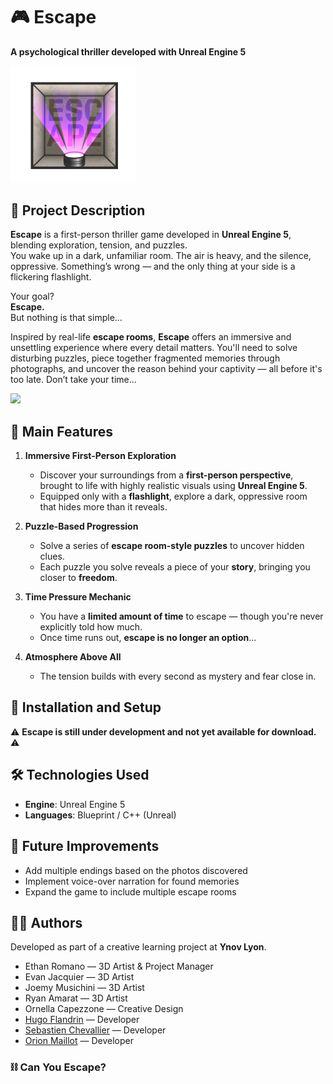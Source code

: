# 🎮 **Escape**  
**A psychological thriller developed with Unreal Engine 5**

<img src="img/Logo.png" width="200" />

## 📜 **Project Description**  
**Escape** is a first-person thriller game developed in **Unreal Engine 5**, blending exploration, tension, and puzzles.  
You wake up in a dark, unfamiliar room. The air is heavy, and the silence, oppressive. Something’s wrong — and the only thing at your side is a flickering flashlight.

Your goal?  
**Escape.**  
But nothing is that simple...

Inspired by real-life **escape rooms**, **Escape** offers an immersive and unsettling experience where every detail matters. You'll need to solve disturbing puzzles, piece together fragmented memories through photographs, and uncover the reason behind your captivity — all before it's too late. Don’t take your time...

<img src="img/Ambiance.png" width="500" />

## 🧩 **Main Features**

1. **Immersive First-Person Exploration**  
   - Discover your surroundings from a **first-person perspective**, brought to life with highly realistic visuals using **Unreal Engine 5**.  
   - Equipped only with a **flashlight**, explore a dark, oppressive room that hides more than it reveals.

2. **Puzzle-Based Progression**  
   - Solve a series of **escape room-style puzzles** to uncover hidden clues.  
   - Each puzzle you solve reveals a piece of your **story**, bringing you closer to **freedom**. 

3. **Time Pressure Mechanic**  
   - You have a **limited amount of time** to escape — though you're never explicitly told how much.  
   - Once time runs out, **escape is no longer an option**...

4. **Atmosphere Above All**   
   - The tension builds with every second as mystery and fear close in.

## 🚀 **Installation and Setup**

⚠️ **Escape is still under development and not yet available for download.** ⚠️

## 🛠️ **Technologies Used**  
- **Engine**: Unreal Engine 5  
- **Languages**: Blueprint / C++ (Unreal)

## 🎯 **Future Improvements**  
- Add multiple endings based on the photos discovered  
- Implement voice-over narration for found memories  
- Expand the game to include multiple escape rooms

## 🧑‍💻 **Authors**  
Developed as part of a creative learning project at **Ynov Lyon**.  
   - Ethan Romano — 3D Artist & Project Manager  
   - Evan Jacquier — 3D Artist  
   - Joemy Musichini — 3D Artist  
   - Ryan Amarat — 3D Artist  
   - Ornella Capezzone — Creative Design  
   - [Hugo Flandrin](https://github.com/HugoFlandrin) — Developer  
   - [Sebastien Chevallier](https://github.com/SebastienChevallier) — Developer  
   - [Orion Maillot](https://github.com/OrianMA) — Developer  

### ⛓️ **Can You Escape?**